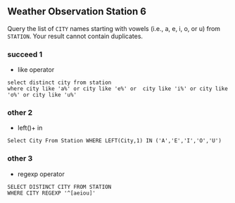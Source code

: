 ## Weather Observation Station 6

Query the list of `CITY` names starting with vowels (i.e., a, e, i, o, or u) from `STATION`. Your result cannot contain duplicates.

### succeed 1 
* like operator

```mysql
select distinct city from station 
where city like 'a%' or city like 'e%' or  city like 'i%' or city like 'o%' or city like 'u%' 
```

### other 2
* left()+ in
```mysql
Select City From Station WHERE LEFT(City,1) IN ('A','E','I','O','U')
```
### other 3 
* regexp operator
```mysql
SELECT DISTINCT CITY FROM STATION
WHERE CITY REGEXP '^[aeiou]'
```
